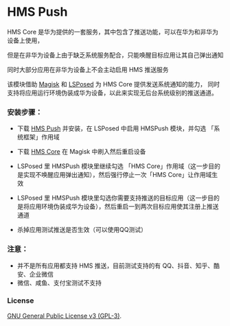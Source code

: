 # HMS Push

HMS Core 是华为提供的一套服务，其中包含了推送功能，可以在华为和非华为设备上使用，

但是在非华为设备上由于缺乏系统服务配合，只能唤醒目标应用让其自己弹出通知    

同时大部分应用在非华为设备上不会主动启用 HMS 推送服务

该模块借助 [Magisk](https://github.com/topjohnwu/Magisk) 和 [LSPosed](https://github.com/LSPosed/LSPosed) 为 HMS Core 提供发送系统通知的能力，
同时支持将应用运行环境伪装成华为设备，以此来实现无后台系统级别的推送通道。

### 安装步骤：
- 下载 [HMS Push](https://github.com/fei-ke/HMSPush/releases) 并安装，在 LSPosed 中启用 HMSPush 模块，并勾选 「系统框架」作用域

- 下载 [HMS Core](https://github.com/fei-ke/HMSPush/releases/download/v0.0.6/HMSCore-v0.3.zip) 在 Magisk 中刷入然后重启设备

- LSPosed 里 HMSPush 模块里继续勾选 「HMS Core」作用域（这一步目的是实现不唤醒应用弹出通知），然后强行停止一次「HMS Core」让作用域生效

- LSPosed 里 HMSPush 模块里勾选你需要支持推送的目标应用（这一步目的是将应用环境伪装成华为设备），然后重启一到两次目标应用使其注册上推送通道

- 杀掉应用测试推送是否生效（可以使用QQ测试）
　　
### 注意：
- 并不是所有应用都支持 HMS 推送，目前测试支持的有 QQ、抖音、知乎、酷安、企业微信
- 微信、咸鱼、支付宝测试不支持

### License
[GNU General Public License v3 (GPL-3)](http://www.gnu.org/copyleft/gpl.html).

